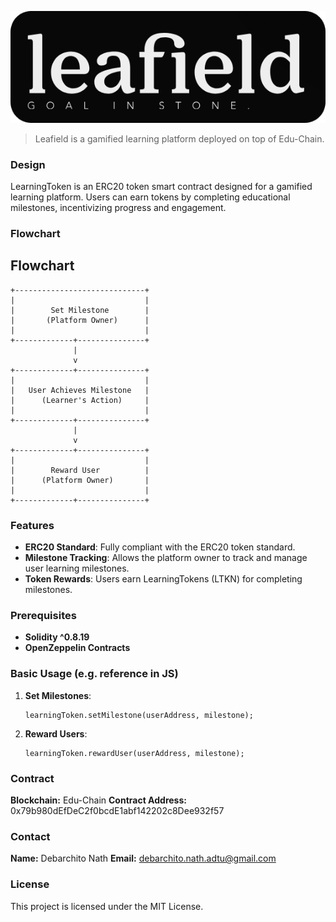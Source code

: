 ![Leafield](./assets/leafield.png)

> Leafield is a gamified learning platform deployed on top of Edu-Chain.

### Design 

LearningToken is an ERC20 token smart contract designed for a gamified learning platform. Users can earn tokens by completing educational milestones, incentivizing progress and engagement.

### Flowchart


## Flowchart

```plaintext
+-----------------------------+
|                             |
|        Set Milestone        |
|       (Platform Owner)      |
|                             |
+-------------+---------------+
              |
              v
+-------------+---------------+
|                             |
|   User Achieves Milestone   |
|      (Learner's Action)     |
|                             |
+-------------+---------------+
              |
              v
+-------------+---------------+
|                             |
|        Reward User          |
|      (Platform Owner)       |
|                             |
+-------------+---------------+
```

### Features

- **ERC20 Standard**: Fully compliant with the ERC20 token standard.
- **Milestone Tracking**: Allows the platform owner to track and manage user learning milestones.
- **Token Rewards**: Users earn LearningTokens (LTKN) for completing milestones.

### Prerequisites

- **Solidity ^0.8.19**
- **OpenZeppelin Contracts**

### Basic Usage (e.g. reference in JS)

1. **Set Milestones**:
    ```solidity
    learningToken.setMilestone(userAddress, milestone);
    ```

2. **Reward Users**:
    ```solidity
    learningToken.rewardUser(userAddress, milestone);
    ```
    
### Contract

**Blockchain:** Edu-Chain
**Contract Address:** 0x79b980dEfDeC2f0bcdE1abf142202c8Dee932f57

### Contact

**Name:** Debarchito Nath
**Email:** debarchito.nath.adtu@gmail.com

### License

This project is licensed under the MIT License.
